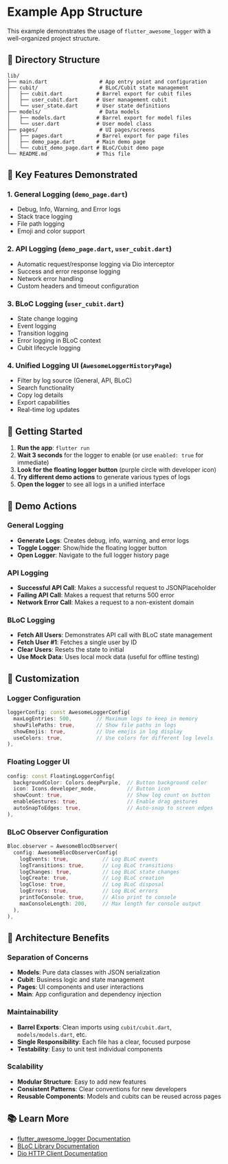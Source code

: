 # Example App Structure

This example demonstrates the usage of `flutter_awesome_logger` with a well-organized project structure.

## 📁 Directory Structure

```
lib/
├── main.dart                 # App entry point and configuration
├── cubit/                    # BLoC/Cubit state management
│   ├── cubit.dart           # Barrel export for cubit files
│   ├── user_cubit.dart      # User management cubit
│   └── user_state.dart      # User state definitions
├── models/                   # Data models
│   ├── models.dart          # Barrel export for model files
│   └── user.dart            # User model class
├── pages/                    # UI pages/screens
│   ├── pages.dart           # Barrel export for page files
│   ├── demo_page.dart       # Main demo page
│   └── cubit_demo_page.dart # BLoC/Cubit demo page
└── README.md                # This file
```

## 🎯 Key Features Demonstrated

### 1. **General Logging** (`demo_page.dart`)
- Debug, Info, Warning, and Error logs
- Stack trace logging
- File path logging
- Emoji and color support

### 2. **API Logging** (`demo_page.dart`, `user_cubit.dart`)
- Automatic request/response logging via Dio interceptor
- Success and error response logging
- Network error handling
- Custom headers and timeout configuration

### 3. **BLoC Logging** (`user_cubit.dart`)
- State change logging
- Event logging
- Transition logging
- Error logging in BLoC context
- Cubit lifecycle logging

### 4. **Unified Logging UI** (`AwesomeLoggerHistoryPage`)
- Filter by log source (General, API, BLoC)
- Search functionality
- Copy log details
- Export capabilities
- Real-time log updates

## 🚀 Getting Started

1. **Run the app**: `flutter run`
2. **Wait 3 seconds** for the logger to enable (or use `enabled: true` for immediate)
3. **Look for the floating logger button** (purple circle with developer icon)
4. **Try different demo actions** to generate various types of logs
5. **Open the logger** to see all logs in a unified interface

## 📱 Demo Actions

### General Logging
- **Generate Logs**: Creates debug, info, warning, and error logs
- **Toggle Logger**: Show/hide the floating logger button
- **Open Logger**: Navigate to the full logger history page

### API Logging
- **Successful API Call**: Makes a successful request to JSONPlaceholder
- **Failing API Call**: Makes a request that returns 500 error
- **Network Error Call**: Makes a request to a non-existent domain

### BLoC Logging
- **Fetch All Users**: Demonstrates API call with BLoC state management
- **Fetch User #1**: Fetches a single user by ID
- **Clear Users**: Resets the state to initial
- **Use Mock Data**: Uses local mock data (useful for offline testing)

## 🎨 Customization

### Logger Configuration
```dart
loggerConfig: const AwesomeLoggerConfig(
  maxLogEntries: 500,        // Maximum logs to keep in memory
  showFilePaths: true,       // Show file paths in logs
  showEmojis: true,          // Use emojis in log display
  useColors: true,           // Use colors for different log levels
),
```

### Floating Logger UI
```dart
config: const FloatingLoggerConfig(
  backgroundColor: Colors.deepPurple,  // Button background color
  icon: Icons.developer_mode,          // Button icon
  showCount: true,                     // Show log count on button
  enableGestures: true,                // Enable drag gestures
  autoSnapToEdges: true,               // Auto-snap to screen edges
),
```

### BLoC Observer Configuration
```dart
Bloc.observer = AwesomeBlocObserver(
  config: AwesomeBlocObserverConfig(
    logEvents: true,           // Log BLoC events
    logTransitions: true,      // Log BLoC transitions
    logChanges: true,          // Log BLoC state changes
    logCreate: true,           // Log BLoC creation
    logClose: true,            // Log BLoC disposal
    logErrors: true,           // Log BLoC errors
    printToConsole: true,      // Also print to console
    maxConsoleLength: 200,     // Max length for console output
  ),
),
```

## 🔧 Architecture Benefits

### Separation of Concerns
- **Models**: Pure data classes with JSON serialization
- **Cubit**: Business logic and state management
- **Pages**: UI components and user interactions
- **Main**: App configuration and dependency injection

### Maintainability
- **Barrel Exports**: Clean imports using `cubit/cubit.dart`, `models/models.dart`, etc.
- **Single Responsibility**: Each file has a clear, focused purpose
- **Testability**: Easy to unit test individual components

### Scalability
- **Modular Structure**: Easy to add new features
- **Consistent Patterns**: Clear conventions for new developers
- **Reusable Components**: Models and cubits can be reused across pages

## 📚 Learn More

- [flutter_awesome_logger Documentation](../README.md)
- [BLoC Library Documentation](https://bloclibrary.dev)
- [Dio HTTP Client Documentation](https://pub.dev/packages/dio)
